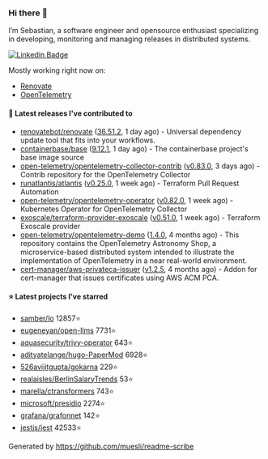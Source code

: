 ### Hi there 👋

I’m Sebastian, a software engineer and opensource enthusiast specializing in developing, monitoring and managing releases in distributed systems.

[![Linkedin Badge](https://img.shields.io/badge/-LinkedIn-blue?style=flat&logo=Linkedin&logoColor=white&link=https://www.linkedin.com/in/sebastian-poxhofer/)](https://www.linkedin.com/in/sebastian-poxhofer/)

Mostly working right now on:
- [Renovate](https://github.com/renovatebot/renovate)
- [OpenTelemetry](https://github.com/open-telemetry)



#### 🚀 Latest releases I've contributed to

- [renovatebot/renovate](https://github.com/renovatebot/renovate) ([36.51.2](https://github.com/renovatebot/renovate/releases/tag/36.51.2), 1 day ago) - Universal dependency update tool that fits into your workflows.
- [containerbase/base](https://github.com/containerbase/base) ([9.12.1](https://github.com/containerbase/base/releases/tag/9.12.1), 1 day ago) - The containerbase project&#39;s base image source
- [open-telemetry/opentelemetry-collector-contrib](https://github.com/open-telemetry/opentelemetry-collector-contrib) ([v0.83.0](https://github.com/open-telemetry/opentelemetry-collector-contrib/releases/tag/v0.83.0), 3 days ago) - Contrib repository for the OpenTelemetry Collector
- [runatlantis/atlantis](https://github.com/runatlantis/atlantis) ([v0.25.0](https://github.com/runatlantis/atlantis/releases/tag/v0.25.0), 1 week ago) - Terraform Pull Request Automation
- [open-telemetry/opentelemetry-operator](https://github.com/open-telemetry/opentelemetry-operator) ([v0.82.0](https://github.com/open-telemetry/opentelemetry-operator/releases/tag/v0.82.0), 1 week ago) - Kubernetes Operator for OpenTelemetry Collector
- [exoscale/terraform-provider-exoscale](https://github.com/exoscale/terraform-provider-exoscale) ([v0.51.0](https://github.com/exoscale/terraform-provider-exoscale/releases/tag/v0.51.0), 1 week ago) - Terraform Exoscale provider
- [open-telemetry/opentelemetry-demo](https://github.com/open-telemetry/opentelemetry-demo) ([1.4.0](https://github.com/open-telemetry/opentelemetry-demo/releases/tag/1.4.0), 4 months ago) - This repository contains the OpenTelemetry Astronomy Shop, a microservice-based distributed system intended to illustrate the implementation of OpenTelemetry in a near real-world environment.
- [cert-manager/aws-privateca-issuer](https://github.com/cert-manager/aws-privateca-issuer) ([v1.2.5](https://github.com/cert-manager/aws-privateca-issuer/releases/tag/v1.2.5), 4 months ago) - Addon for cert-manager that issues certificates using AWS ACM PCA.

#### ⭐ Latest projects I've starred

- [samber/lo](https://github.com/samber/lo) 12857⭐
- [eugeneyan/open-llms](https://github.com/eugeneyan/open-llms) 7731⭐
- [aquasecurity/trivy-operator](https://github.com/aquasecurity/trivy-operator) 643⭐
- [adityatelange/hugo-PaperMod](https://github.com/adityatelange/hugo-PaperMod) 6928⭐
- [526avijitgupta/gokarna](https://github.com/526avijitgupta/gokarna) 229⭐
- [realaisles/BerlinSalaryTrends](https://github.com/realaisles/BerlinSalaryTrends) 53⭐
- [marella/ctransformers](https://github.com/marella/ctransformers) 743⭐
- [microsoft/presidio](https://github.com/microsoft/presidio) 2274⭐
- [grafana/grafonnet](https://github.com/grafana/grafonnet) 142⭐
- [jestjs/jest](https://github.com/jestjs/jest) 42533⭐



Generated by https://github.com/muesli/readme-scribe
